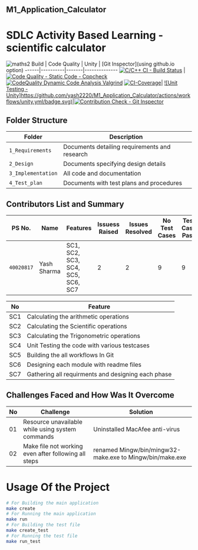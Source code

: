 ## M1_Application_Calculator
# SDLC Activity Based Learning - scientific calculator
![maths2](https://user-images.githubusercontent.com/36398260/114144855-67df4780-9933-11eb-9ffe-48cf0093065c.jpg)
Build | Code Quality | Unity | [Git Inspector](using github.io option)
------|----------|-------|--------------
[![C/C++ CI - Build Status](https://github.com/yash2220/M1_Application_Calculator/actions/workflows/c-cpp.yml/badge.svg)](https://github.com/yash2220/M1_Application_Calculator/actions/workflows/c-cpp.yml) | [![Code Quality - Static Code - Cppcheck](https://github.com/yash2220/M1_Application_Calculator/actions/workflows/cppcheck.yml/badge.svg)](https://github.com/yash2220/M1_Application_Calculator/actions/workflows/cppcheck.yml)[![CodeQuality Dynamic Code Analysis Valgrind](https://github.com/yash2220/M1_Application_Calculator/actions/workflows/code_quality_dyanamic.yml/badge.svg)](https://github.com/yash2220/M1_Application_Calculator/actions/workflows/code_quality_dyanamic.yml) [![CI-Coverage](https://github.com/yash2220/M1_Application_Calculator/actions/workflows/gcov.yml/badge.svg)](https://github.com/yash2220/M1_Application_Calculator/actions/workflows/gcov.yml)| [![Unit Testing - Unity]https://github.com/yash2220/M1_Application_Calculator/actions/workflows/unity.yml/badge.svg)](https://github.com/yash2220/M1_Application_Calculator/actions/workflows/unity.yml)|[![Contribution Check - Git Inspector](https://github.com/yash2220/M1_Application_Calculator/actions/workflows/gitinspector.yml/badge.svg)](https://github.com/yash2220/M1_Application_Calculator/actions/workflows/gitinspector.yml)
## Folder Structure
Folder             | Description
-------------------| -----------------------------------------
`1_Requirements`   | Documents detailing requirements and research
`2_Design`         | Documents specifying design details
`3_Implementation` | All code and documentation
`4_Test_plan`      | Documents with test plans and procedures
## Contributors List and Summary
PS No. |  Name   |    Features    | Issuess Raised |Issues Resolved|No Test Cases|Test Case Pass
---------|-------------|----------------|----------------|---------------|-------------|--------------
`40020817` | Yash Sharma  | SC1, SC2, SC3, SC4, SC5, SC6, SC7| 2   | 2   | 9  | 9     

| No |Feature  |
|--|--|
| SC1 |Calculating the arithmetic operations  |
| SC2 |Calculating the Scientific operations |
| SC3 |Calculating the Trigonometric operations |
| SC4 |Unit Testing the code with various testcases |
| SC5 |Building the all workflows In Git |
| SC6 |Designing each module with readme files |
| SC7 |Gathering all requirments and designing each phase |
## Challenges Faced and How Was It Overcome
| No |Challenge  | Solution
|--|--|--|
| 01 |Resource unavailable while using system commands  | Uninstalled MacAfee anti-virus  |
| 02 | Make file not working even after following all steps  |renamed Mingw/bin/mingw32-make.exe to Mingw/bin/make.exe  |
# Usage Of the Project
```sh
# For Building the main application
make create
# For Running the main application
make run
# For Building the test file
make create_test
# For Running the test file
make run_test
```